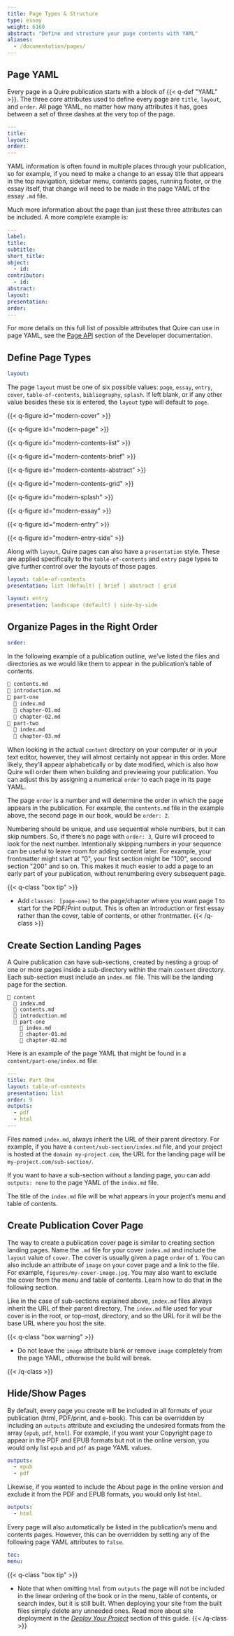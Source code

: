 ```yaml
---
title: Page Types & Structure
type: essay
weight: 6160
abstract: "Define and structure your page contents with YAML"
aliases:
  - /documentation/pages/
---
```


## Page YAML

Every page in a Quire publication starts with a block of {{< q-def "YAML" >}}. The three core attributes used to define every page are `title`, `layout`, and `order`. All page YAML, no matter how many attributes it has, goes between a set of three dashes at the very top of the page.

```yaml
---
title:
layout:
order:
---
```

YAML information is often found in multiple places through your publication, so for example, if you need to make a change to an essay title that appears in the top navigation, sidebar menu, contents pages, running footer, or the essay itself, that change will need to be made in the page YAML of the essay `.md` file.

Much more information about the page than just these three attributes can be included. A more complete example is:

```yaml
---
label:
title:
subtitle:
short_title:
object:
  - id:
contributor:
  - id:
abstract:
layout:
presentation:
order:
---
```

For more details on this full list of possible attributes that Quire can use in page YAML, see the [Page API](/docs-v1/for-developers/#page-api) section of the Developer documentation.

## Define Page Types

```yaml
layout:
```

The page `layout` must be one of six possible values: `page`, `essay`, `entry`, `cover`, `table-of-contents`, `bibliography`, `splash`. If left blank, or if any other value besides these six is entered, the `layout` type will default to `page`.

{{< q-figure id="modern-cover" >}}

{{< q-figure id="modern-page" >}}

{{< q-figure id="modern-contents-list" >}}

{{< q-figure id="modern-contents-brief" >}}

{{< q-figure id="modern-contents-abstract" >}}

{{< q-figure id="modern-contents-grid" >}}

{{< q-figure id="modern-splash" >}}

{{< q-figure id="modern-essay" >}}

{{< q-figure id="modern-entry" >}}

{{< q-figure id="modern-entry-side" >}}

Along with `layout`, Quire pages can also have a `presentation` style. These are applied specifically to the `table-of-contents` and `entry` page types to give further control over the layouts of those pages.

```yaml
layout: table-of-contents
presentation: list (default) | brief | abstract | grid
```

```yaml
layout: entry
presentation: landscape (default) | side-by-side
```

## Organize Pages in the Right Order

```yaml
order:
```

In the following example of a publication outline, we’ve listed the files and directories as we would like them to appear in the publication’s table of contents.

```md
📄 contents.md
📄 introduction.md
📁 part-one
  📄 index.md
  📄 chapter-01.md
  📄 chapter-02.md
📁 part-two
  📄 index.md
  📄 chapter-03.md
```

When looking in the actual `content` directory on your computer or in your text editor, however, they will almost certainly not appear in this order. More likely, they’ll appear alphabetically or by date modified, which is also how Quire will order them when building and previewing your publication. You can adjust this by assigning a numerical `order` to each page in its page YAML.

The page `order` is a number and will determine the order in which the page appears in the publication. For example, the `contents.md` file in the example above, the second page in our book, would be `order: 2`.

Numbering should be unique, and use sequential whole numbers, but it can skip numbers. So, if there’s no page with `order: 3`, Quire will proceed to look for the next number. Intentionally skipping numbers in your sequence can be useful to leave room for adding content later. For example, your frontmatter might start at "0", your first section might be "100", second section "200" and so on. This makes it much easier to add a page to an early part of your publication, without renumbering every subsequent page.

{{< q-class "box tip" >}}
- Add `classes: [page-one]` to the page/chapter where you want page 1 to start for the PDF/Print output. This is often an Introduction or first essay rather than the cover, table of contents, or other frontmatter.
{{< /q-class >}}

## Create Section Landing Pages

A Quire publication can have sub-sections, created by nesting a group of one or more pages inside a sub-directory within the main `content` directory. Each sub-section must include an `index.md `file. This will be the landing page for the section.

```tx
📁 content
  📄 index.md
  📄 contents.md
  📄 introduction.md
  📁 part-one
    📄 index.md
    📄 chapter-01.md
    📄 chapter-02.md
```
Here is an example of the page YAML that might be found in a `content/part-one/index.md` file:

```yaml
---
title: Part One
layout: table-of-contents
presentation: list
order: 9
outputs:
  - pdf
  - html
---
```

Files named `index.md`, always inherit the URL of their parent directory. For example, if you have a `content/sub-section/index.md` file, and your project is hosted at the `domain my-project.com`, the URL for the landing page will be `my-project.com/sub-section/`.

If you want to have a sub-section without a landing page, you can add `outputs: none` to the page YAML of the `index.md` file.

The title of the `index.md` file will be what appears in your project’s menu and table of contents.

## Create Publication Cover Page

The way to create a publication cover page is similar to creating section landing pages. Name the `.md` file for your cover `index.md` and include the `layout` value of `cover`. The cover is usually given a page `order` of `1`. You can also include an attribute of `image` on your cover page and a link to the file. For example, `figures/my-cover-image.jpg`. You may also want to exclude the cover from the menu and table of contents. Learn how to do that in the following section.

Like in the case of sub-sections explained above, `index.md` files always inherit the URL of their parent directory. The `index.md` file used for your cover is in the root, or top-most, directory, and so the URL for it will be the base URL where you host the site.

{{< q-class "box warning" >}}

- Do not leave the `image` attribute blank or remove `image` completely from the page YAML, otherwise the build will break. 

{{< /q-class >}}

## Hide/Show Pages

By default, every page you create will be included in all formats of your publication (html, PDF/print, and e-book). This can be overridden by including an `outputs` attribute and excluding the undesired formats from the array (`epub`, `pdf`, `html`). For example, if you want your Copyright page to appear in the PDF and EPUB formats but not in the online version, you would only list `epub` and `pdf` as page YAML values.

```YAML
outputs:
  - epub
  - pdf
```
Likewise, if you wanted to include the About page in the online version and exclude it from the PDF and EPUB formats, you would only list `html`.

```yaml
outputs:
  - html
```

Every page will also automatically be listed in the publication’s menu and contents pages. However, this can be overridden by setting any of the following page YAML attributes to `false`.

```yaml
toc:
menu:
```

{{< q-class "box tip" >}}
- Note that when omitting `html` from `outputs` the page will not be included in the linear ordering of the book or in the menu, table of contents, or search index, but it is still built. When deploying your site from the built files simply delete any unneeded ones. Read more about site deployment in the [*Deploy Your Project*](/docs-v1/site-deploy/) section of this guide.
{{< /q-class >}}
